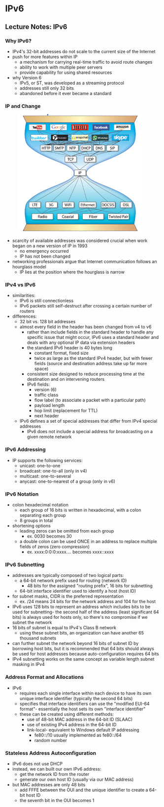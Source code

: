 # IPv6

## Lecture Notes: IPv6

### Why IPv6?

* IPv4's 32-bit addresses do not scale to the current size of the Internet
* push for more features within IP
  * a mechanism for carrying real-time traffic to avoid route changes
  * ability to work with multiple peer servers
  * provide capability for using shared resources
* why Version 6
  * IPv5, or ST, was developed as a streaming protocol
  * addresses still only 32 bits
  * abandoned before it ever became a standard

### IP and Change

<figure><img src=".gitbook/assets/{5F218156-9B29-4B57-B801-E2064396DA06}.png" alt=""><figcaption></figcaption></figure>

* scarcity of available addresses was considered crucial when work began on a new version of IP in 1993
  * no emergency occurred
  * IP has not been changed
* networking professionals argue that Internet communication follows an hourglass model
  * IP lies at the position where the hourglass is narrow

### IPv4 vs IPv6

* similarities:
  * IPv6 is still connectionless
  * IPv6 packets still self-destruct after crossing a certain number of routers
* differences:
  * 32 bit vs. 128 bit addresses
  * almost every field in the header has been changed from v4 to v6
    * rather than include fields in the standard header to handle any specific issue that might occur, IPv6 uses a standard header and deals with any optional IP data via extension headers
    * the standard IPv6 header is 40 bytes long
      * constant format, fixed size
      * twice as large as the standard IPv4 header, but with fewer fields (source and destination address take up far more space)
    * consistent size designed to reduce processing time at the destination and on intervening routers
    * IPv6 fields:
      * version (6)
      * traffic class
      * flow label (to associate a packet with a particular path)
      * payload length
      * hop limit (replacement for TTL)
      * next header
  * IPv6 defines a set of special addresses that differ from IPv4 special addresses
    * IPv6 does not include a special address for broadcasting on a given remote network

### IPv6 Addressing

* IP supports the following services:
  * unicast: one-to-one
  * broadcast: one-to-all (only in v4)
  * multicast: one-to-several
  * anycast: one-to-nearest of a group (only in v6)

### IPv6 Notation

* colon hexadecimal notation
  * each group of 16 bits is written in hexadecimal, with a colon separating each group
  * 8 groups in total
* shortening options
  * leading zeros can be omitted from each group
    * ex. 0030 becomes 30
  * a double colon can be used ONCE in an address to replace multiple fields of zeros (zero compression)
    * ex. xxxx:0:0:0:xxxx.... becomes xxxx::xxxx

### IPv6 Subnetting

* addresses are typically composed of two logical parts:
  * a 64-bit network prefix used for routing (network ID)
    * 48 bits for the assigned "routing prefix", 16 bits for subnetting
  * 64-bit interface identifier used to identify a host (host ID)
* for subnet masks, CIDR is the preferred representation
  * ex. /24 means 24 bits for the network address and 104 for the host
* IPv6 uses 128 bits to represent an address which includes bits to be used for subnetting- the second half of the address (least significant 64 bits) is always used for hosts only, so there's no compromise if we subnet the network
* 16 bits of subnet is equal to  IPv4's Class B network
  * using these subnet bits, an organization can have another 65 thousand subnets
* can further subnet the network beyond 16 bits of subnet ID by borrowing host bits, but it is recommended that 64 bits should always be used for host addresses because auto-configuration requires 64 bits
* IPv4 subnetting works on the same concept as variable length subnet masking in IPv4

### Address Format and Allocations

* IPv6
  * requires each single interface within each device to have its own unique interface identifier (typically the second 64 bits)
  * specifies that interface identifiers can use the "modified EUI-64 format"- essentially the host sets its own "interface identifier"
  * these can be created using different methods:
    * use of 48-bit MAC address in the 64-bit ID (SLAAC)
    * use of existing IPv4 address in the 64-bit ID
    * link-local- equivalent to Windows default IP addressing
      * fe80::/10 usually implemented as fe80::/64
      * random number

### Stateless Address Autoconfiguration

* IPv6 does not use DHCP
* instead, we can built our own IPv6 address:
  * get the network ID from the router
  * generate our own host ID (usually via our MAC address)
* but MAC addresses are only 48 bits
  * add FFFE between the OUI and the unique identifier to create a 64-bit host ID
  * the seventh bit in the OUI becomes 1

